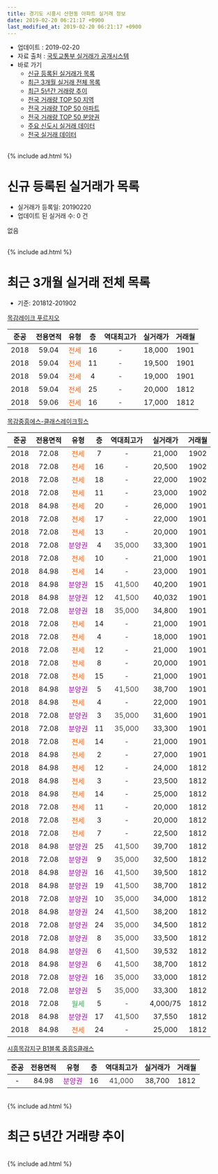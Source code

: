 ```yaml
---
title: 경기도 시흥시 산현동 아파트 실거래 정보
date: 2019-02-20 06:21:17 +0900
last_modified_at: 2019-02-20 06:21:17 +0900
---
```


* 업데이트 : 2019-02-20
* 자료 출처 : [국토교통부 실거래가 공개시스템](http://rt.molit.go.kr)
* 바로 가기
    * [신규 등록된 실거래가 목록](#신규-등록된-실거래가-목록)
    * [최근 3개월 실거래 전체 목록](#최근-3개월-실거래-전체-목록)
    * [최근 5년간 거래량 추이](#최근-5년간-거래량-추이)
    * [전국 거래량 TOP 50 지역](https://inasie.github.io/apt-trade-info/최근-3개월-전국에서-가장-거래가-많이-발생한-지역)
    * [전국 거래량 TOP 50 아파트](https://inasie.github.io/apt-trade-info/최근-3개월-전국에서-가장-거래가-많이-발생한-아파트)
    * [전국 거래량 TOP 50 분양권](https://inasie.github.io/apt-trade-info/최근-3개월-전국에서-가장-거래가-많이-발생한-분양권)
    * [주요 신도시 실거래 데이터](https://inasie.github.io/apt-trade-info/주요-신도시)
    * [전국 실거래 데이터](https://inasie.github.io/apt-trade-info/전국)
<br>
{% include ad.html %}
<br>

# 신규 등록된 실거래가 목록
* 실거래가 등록일: 20190220
* 업데이트 된 실거래 수: 0 건

없음

<br>
{% include ad.html %}
<br>

# 최근 3개월 실거래 전체 목록
* 기준: 201812-201902


[목감레이크 푸르지오](https://search.naver.com/search.naver?query=%EA%B2%BD%EA%B8%B0%EB%8F%84+%EC%8B%9C%ED%9D%A5%EC%8B%9C+%EC%82%B0%ED%98%84%EB%8F%99+%EB%AA%A9%EA%B0%90%EB%A0%88%EC%9D%B4%ED%81%AC+%ED%91%B8%EB%A5%B4%EC%A7%80%EC%98%A4)

|준공|전용면적|유형|층|역대최고가|실거래가|거래월|
|:---:|:---:|:---:|:---:|:---:|:---:|:---:|
|2018|59.04|<span style="color:#ff5a00">전세</span>|16|<span style="color:#444444">-</span>|18,000|1901|
|2018|59.04|<span style="color:#ff5a00">전세</span>|11|<span style="color:#444444">-</span>|19,500|1901|
|2018|59.04|<span style="color:#ff5a00">전세</span>|4|<span style="color:#444444">-</span>|19,000|1901|
|2018|59.04|<span style="color:#ff5a00">전세</span>|25|<span style="color:#444444">-</span>|20,000|1812|
|2018|59.06|<span style="color:#ff5a00">전세</span>|16|<span style="color:#444444">-</span>|17,000|1812|

[목감중흥에스-클래스레이크힐스](https://search.naver.com/search.naver?query=%EA%B2%BD%EA%B8%B0%EB%8F%84+%EC%8B%9C%ED%9D%A5%EC%8B%9C+%EC%82%B0%ED%98%84%EB%8F%99+%EB%AA%A9%EA%B0%90%EC%A4%91%ED%9D%A5%EC%97%90%EC%8A%A4-%ED%81%B4%EB%9E%98%EC%8A%A4%EB%A0%88%EC%9D%B4%ED%81%AC%ED%9E%90%EC%8A%A4)

|준공|전용면적|유형|층|역대최고가|실거래가|거래월|
|:---:|:---:|:---:|:---:|:---:|:---:|:---:|
|2018|72.08|<span style="color:#ff5a00">전세</span>|7|<span style="color:#444444">-</span>|21,000|1902|
|2018|72.08|<span style="color:#ff5a00">전세</span>|16|<span style="color:#444444">-</span>|20,500|1902|
|2018|72.08|<span style="color:#ff5a00">전세</span>|18|<span style="color:#444444">-</span>|22,000|1902|
|2018|72.08|<span style="color:#ff5a00">전세</span>|11|<span style="color:#444444">-</span>|23,000|1902|
|2018|84.98|<span style="color:#ff5a00">전세</span>|20|<span style="color:#444444">-</span>|26,000|1901|
|2018|72.08|<span style="color:#ff5a00">전세</span>|17|<span style="color:#444444">-</span>|22,000|1901|
|2018|72.08|<span style="color:#ff5a00">전세</span>|13|<span style="color:#444444">-</span>|20,000|1901|
|2018|72.08|<span style="color:#9C11A5">분양권</span>|4|<span style="color:#444444">35,000</span>|33,300|1901|
|2018|72.08|<span style="color:#ff5a00">전세</span>|10|<span style="color:#444444">-</span>|21,000|1901|
|2018|84.98|<span style="color:#ff5a00">전세</span>|14|<span style="color:#444444">-</span>|23,000|1901|
|2018|84.98|<span style="color:#9C11A5">분양권</span>|15|<span style="color:#444444">41,500</span>|40,200|1901|
|2018|84.98|<span style="color:#9C11A5">분양권</span>|12|<span style="color:#444444">41,500</span>|40,032|1901|
|2018|72.08|<span style="color:#9C11A5">분양권</span>|18|<span style="color:#444444">35,000</span>|34,800|1901|
|2018|72.08|<span style="color:#ff5a00">전세</span>|14|<span style="color:#444444">-</span>|21,000|1901|
|2018|72.08|<span style="color:#ff5a00">전세</span>|4|<span style="color:#444444">-</span>|18,000|1901|
|2018|72.08|<span style="color:#ff5a00">전세</span>|12|<span style="color:#444444">-</span>|21,000|1901|
|2018|72.08|<span style="color:#ff5a00">전세</span>|8|<span style="color:#444444">-</span>|20,000|1901|
|2018|72.08|<span style="color:#ff5a00">전세</span>|15|<span style="color:#444444">-</span>|21,000|1901|
|2018|84.98|<span style="color:#9C11A5">분양권</span>|5|<span style="color:#444444">41,500</span>|38,700|1901|
|2018|84.98|<span style="color:#ff5a00">전세</span>|4|<span style="color:#444444">-</span>|22,000|1901|
|2018|72.08|<span style="color:#9C11A5">분양권</span>|3|<span style="color:#444444">35,000</span>|31,600|1901|
|2018|72.08|<span style="color:#9C11A5">분양권</span>|11|<span style="color:#444444">35,000</span>|33,300|1901|
|2018|72.08|<span style="color:#ff5a00">전세</span>|14|<span style="color:#444444">-</span>|21,000|1901|
|2018|84.98|<span style="color:#ff5a00">전세</span>|2|<span style="color:#444444">-</span>|27,000|1901|
|2018|84.98|<span style="color:#ff5a00">전세</span>|12|<span style="color:#444444">-</span>|24,000|1812|
|2018|84.98|<span style="color:#ff5a00">전세</span>|3|<span style="color:#444444">-</span>|23,500|1812|
|2018|84.98|<span style="color:#ff5a00">전세</span>|14|<span style="color:#444444">-</span>|25,000|1812|
|2018|72.08|<span style="color:#ff5a00">전세</span>|11|<span style="color:#444444">-</span>|20,000|1812|
|2018|72.08|<span style="color:#ff5a00">전세</span>|3|<span style="color:#444444">-</span>|20,000|1812|
|2018|72.08|<span style="color:#ff5a00">전세</span>|7|<span style="color:#444444">-</span>|22,500|1812|
|2018|84.98|<span style="color:#9C11A5">분양권</span>|25|<span style="color:#444444">41,500</span>|39,700|1812|
|2018|72.08|<span style="color:#9C11A5">분양권</span>|9|<span style="color:#444444">35,000</span>|32,500|1812|
|2018|84.98|<span style="color:#9C11A5">분양권</span>|16|<span style="color:#444444">41,500</span>|39,500|1812|
|2018|84.98|<span style="color:#9C11A5">분양권</span>|19|<span style="color:#444444">41,500</span>|38,700|1812|
|2018|72.08|<span style="color:#9C11A5">분양권</span>|10|<span style="color:#444444">35,000</span>|34,000|1812|
|2018|84.98|<span style="color:#9C11A5">분양권</span>|24|<span style="color:#444444">41,500</span>|38,200|1812|
|2018|72.08|<span style="color:#9C11A5">분양권</span>|24|<span style="color:#444444">35,000</span>|34,500|1812|
|2018|72.08|<span style="color:#9C11A5">분양권</span>|8|<span style="color:#444444">35,000</span>|33,500|1812|
|2018|84.98|<span style="color:#9C11A5">분양권</span>|6|<span style="color:#444444">41,500</span>|39,532|1812|
|2018|84.98|<span style="color:#9C11A5">분양권</span>|6|<span style="color:#444444">41,500</span>|38,700|1812|
|2018|72.08|<span style="color:#9C11A5">분양권</span>|16|<span style="color:#444444">35,000</span>|33,000|1812|
|2018|72.08|<span style="color:#9C11A5">분양권</span>|5|<span style="color:#444444">35,000</span>|33,300|1812|
|2018|72.08|<span style="color:#34a853">월세</span>|5|<span style="color:#444444">-</span>|4,000/75|1812|
|2018|84.98|<span style="color:#9C11A5">분양권</span>|17|<span style="color:#444444">41,500</span>|37,550|1812|
|2018|84.98|<span style="color:#ff5a00">전세</span>|24|<span style="color:#444444">-</span>|25,000|1812|


<script async src="//pagead2.googlesyndication.com/pagead/js/adsbygoogle.js"></script>
<!-- 기본 -->
<ins class="adsbygoogle"
     style="display:block"
     data-ad-client="ca-pub-2446590836940007"
     data-ad-slot="1659523306"
     data-ad-format="auto"
     data-full-width-responsive="true"></ins>
<script>
(adsbygoogle = window.adsbygoogle || []).push({});
</script>


[시흥목감지구 B1블록 중흥S클래스](https://search.naver.com/search.naver?query=%EA%B2%BD%EA%B8%B0%EB%8F%84+%EC%8B%9C%ED%9D%A5%EC%8B%9C+%EC%82%B0%ED%98%84%EB%8F%99+%EC%8B%9C%ED%9D%A5%EB%AA%A9%EA%B0%90%EC%A7%80%EA%B5%AC+B1%EB%B8%94%EB%A1%9D+%EC%A4%91%ED%9D%A5S%ED%81%B4%EB%9E%98%EC%8A%A4)

|준공|전용면적|유형|층|역대최고가|실거래가|거래월|
|:---:|:---:|:---:|:---:|:---:|:---:|:---:|
|-|84.98|<span style="color:#9C11A5">분양권</span>|16|<span style="color:#444444">41,000</span>|38,700|1812|


<br>
{% include ad.html %}
<br>

# 최근 5년간 거래량 추이


<div style="width:100%;">
    <canvas id="deal_progress" height="200"></canvas>
</div>

<script>
new Chart(document.getElementById("deal_progress"), {
    type: 'line',
    data: {
        labels: ['201402','201403','201404','201405','201406','201407','201408','201409','201410','201411','201412','201501','201502','201503','201504','201505','201506','201507','201508','201509','201510','201511','201512','201601','201602','201603','201604','201605','201606','201607','201608','201609','201610','201611','201612','201701','201702','201703','201704','201705','201706','201707','201708','201709','201710','201711','201712','201801','201802','201803','201804','201805','201806','201807','201808','201809','201810','201811','201812','201901','201902'],
        datasets: [{
            label: '매매',
            pointRadius: 1,
            data: [0, 0, 0, 0, 0, 0, 0, 0, 0, 0, 0, 0, 0, 0, 0, 0, 0, 0, 0, 0, 0, 0, 0, 0, 0, 0, 0, 0, 0, 0, 0, 0, 0, 0, 0, 0, 0, 0, 0, 0, 0, 0, 0, 0, 0, 0, 0, 25, 17, 19, 12, 10, 28, 22, 42, 25, 14, 7, 14, 7, 0],
            borderColor: "rgba(255, 201, 14, 1)",
            backgroundColor: "rgba(255, 201, 14, 0.5)",
            fill: false,
            lineTension: 0
        },{
            label: '전월세',
            pointRadius: 1,
            data: [0, 0, 0, 0, 0, 0, 0, 0, 0, 0, 0, 0, 0, 0, 0, 0, 0, 0, 0, 0, 0, 0, 0, 0, 0, 0, 0, 0, 0, 0, 0, 0, 0, 0, 0, 0, 0, 0, 0, 0, 0, 0, 0, 0, 0, 0, 0, 2, 16, 41, 9, 6, 2, 1, 3, 6, 9, 16, 10, 16, 4],
            borderColor: "rgba(0, 141, 185, 1)",
            backgroundColor: "rgba(0, 141, 185, 0.5)",
            fill: false,
            lineTension: 0
        }
        ]
    },
    options: {
        responsive: true,
        title: {
            display: false
        },
        tooltips: {
            mode: 'index',
            intersect: false
        },
        hover: {
            mode: 'nearest',
            intersect: true
        },
        scales: {
            xAxes: [{
                display: true,
                scaleLabel: {
                    display: true,
                    labelString: '년/월'
                }
            }],
            yAxes: [{
                display: true,
                ticks: {
                    suggestedMin: 0,
                },
                scaleLabel: {
                    display: true,
                    labelString: '실거래 수'
                }
            }]
        }
    }
});

</script>


<br>
{% include ad.html %}
<br>

